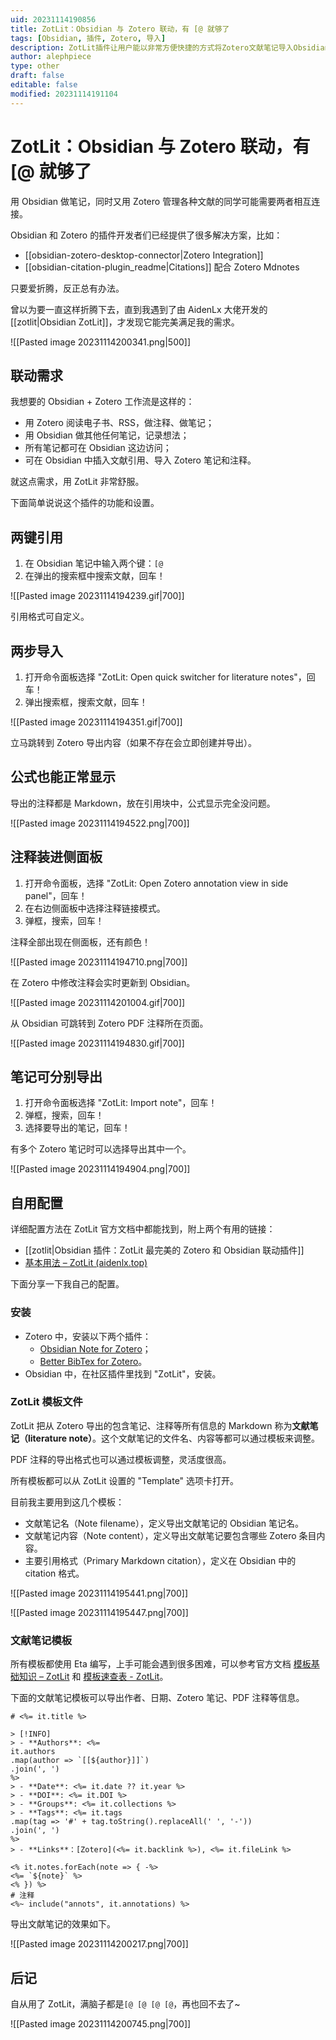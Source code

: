 ```yaml
---
uid: 20231114190856
title: ZotLit：Obsidian 与 Zotero 联动，有 [@ 就够了
tags: [Obsidian, 插件, Zotero, 导入]
description: ZotLit插件让用户能以非常方便快捷的方式将Zotero文献笔记导入Obsidian中，兼具便利性和灵活性，是Obsidian和Zotero联动的又一利器。
author: alephpiece
type: other
draft: false
editable: false
modified: 20231114191104
---
```


# ZotLit：Obsidian 与 Zotero 联动，有 \[@ 就够了

用 Obsidian 做笔记，同时又用 Zotero 管理各种文献的同学可能需要两者相互连接。

Obsidian 和 Zotero 的插件开发者们已经提供了很多解决方案，比如：
- [[obsidian-zotero-desktop-connector|Zotero Integration]]
- [[obsidian-citation-plugin_readme|Citations]] 配合 Zotero Mdnotes

只要爱折腾，反正总有办法。

曾以为要一直这样折腾下去，直到我遇到了由 AidenLx 大佬开发的 [[zotlit|Obsidian ZotLit]]，才发现它能完美满足我的需求。

![[Pasted image 20231114200341.png|500]]

## 联动需求

我想要的 Obsidian + Zotero 工作流是这样的：
- 用 Zotero 阅读电子书、RSS，做注释、做笔记；
- 用 Obsidian 做其他任何笔记，记录想法；
- 所有笔记都可在 Obsidian 这边访问；
- 可在 Obsidian 中插入文献引用、导入 Zotero 笔记和注释。

就这点需求，用 ZotLit 非常舒服。

下面简单说说这个插件的功能和设置。

## 两键引用

1. 在 Obsidian 笔记中输入两个键：`[@`
2. 在弹出的搜索框中搜索文献，回车！

![[Pasted image 20231114194239.gif|700]]

引用格式可自定义。

## 两步导入

1. 打开命令面板选择 "ZotLit: Open quick switcher for literature notes"，回车！
2. 弹出搜索框，搜索文献，回车！

![[Pasted image 20231114194351.gif|700]]

立马跳转到 Zotero 导出内容（如果不存在会立即创建并导出）。

## 公式也能正常显示

导出的注释都是 Markdown，放在引用块中，公式显示完全没问题。

![[Pasted image 20231114194522.png|700]]

## 注释装进侧面板

1. 打开命令面板，选择 "ZotLit: Open Zotero annotation view in side panel"，回车！
2. 在右边侧面板中选择注释链接模式。
3. 弹框，搜索，回车！

注释全部出现在侧面板，还有颜色！

![[Pasted image 20231114194710.png|700]]

在 Zotero 中修改注释会实时更新到 Obsidian。

![[Pasted image 20231114201004.gif|700]]

从 Obsidian 可跳转到 Zotero PDF 注释所在页面。

![[Pasted image 20231114194830.gif|700]]

## 笔记可分别导出

1. 打开命令面板选择 "ZotLit: Import note"，回车！
2. 弹框，搜索，回车！
3. 选择要导出的笔记，回车！

有多个 Zotero 笔记时可以选择导出其中一个。

![[Pasted image 20231114194904.png|700]]

## 自用配置

详细配置方法在 ZotLit 官方文档中都能找到，附上两个有用的链接：

- [[zotlit|Obsidian 插件：ZotLit 最完美的 Zotero 和 Obsidian 联动插件]]
- [基本用法 – ZotLit (aidenlx.top)](https://zotlit.aidenlx.top/zh-CN/getting-started/basic-usage)

下面分享一下我自己的配置。

### 安装

- Zotero 中，安装以下两个插件：
	- [Obsidian Note for Zotero](https://zotlit.aidenlx.top/zh-CN/getting-started/install/zotero)；
	- [Better BibTex for Zotero](https://github.com/retorquere/zotero-better-bibtex)。
- Obsidian 中，在社区插件里找到 "ZotLit"，安装。

### ZotLit 模板文件

ZotLit 把从 Zotero 导出的包含笔记、注释等所有信息的 Markdown 称为**文献笔记（literature note）**。这个文献笔记的文件名、内容等都可以通过模板来调整。

PDF 注释的导出格式也可以通过模板调整，灵活度很高。

所有模板都可以从 ZotLit 设置的 "Template" 选项卡打开。

目前我主要用到这几个模板：
- 文献笔记名（Note filename），定义导出文献笔记的 Obsidian 笔记名。
- 文献笔记内容（Note content），定义导出文献笔记要包含哪些 Zotero 条目内容。
- 主要引用格式（Primary Markdown citation），定义在 Obsidian 中的 citation 格式。

![[Pasted image 20231114195441.png|700]]

![[Pasted image 20231114195447.png|700]]

### 文献笔记模板

所有模板都使用 Eta 编写，上手可能会遇到很多困难，可以参考官方文档 [模板基础知识 – ZotLit](https://zotlit.aidenlx.top/zh-CN/getting-started/basic-usage/template-basics) 和 [模板速查表 - ZotLit](https://zotlit.aidenlx.top/zh-CN/how-to/template-cheatsheet)。

下面的文献笔记模板可以导出作者、日期、Zotero 笔记、PDF 注释等信息。

```Eta
# <%= it.title %>

> [!INFO]
> - **Authors**: <%=
it.authors
.map(author => `[[${author}]]`)
.join(', ')
%>
> - **Date**: <%= it.date ?? it.year %>
> - **DOI**: <%= it.DOI %>
> - **Groups**: <%= it.collections %>
> - **Tags**: <%= it.tags
.map(tag => '#' + tag.toString().replaceAll(' ', '-'))
.join(', ')
%>
> - **Links**：[Zotero](<%= it.backlink %>), <%= it.fileLink %>

<% it.notes.forEach(note => { -%>
<%= `${note}` %>
<% }) %>
# 注释
<%~ include("annots", it.annotations) %>
```

导出文献笔记的效果如下。

![[Pasted image 20231114200217.png|700]]

## 后记

自从用了 ZotLit，满脑子都是`[@ [@ [@ [@`，再也回不去了~

![[Pasted image 20231114200745.png|700]]